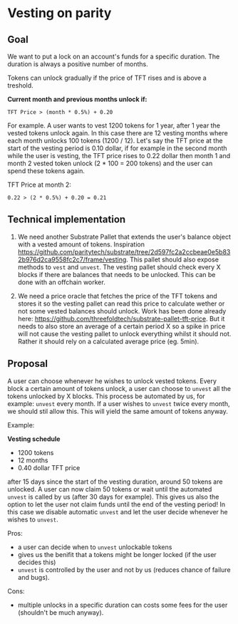 # Vesting on parity

## Goal

We want to put a lock on an account's funds for a specific duration. The duration is always a positive number of months.

Tokens can unlock gradually if the price of TFT rises and is above a treshold.

**Current month and previous months unlock if:** 

```
TFT Price > (month * 0.5%) + 0.20
```

For example. A user wants to vest 1200 tokens for 1 year, after 1 year the vested tokens unlock again. In this case there are 12 vesting months where each month unlocks 100 tokens (1200 / 12).
Let's say the TFT price at the start of the vesting period is 0.10 dollar, if for example in the second month while the user is vesting, the TFT price rises to 0.22 dollar then month 1 and month 2 vested token unlock (2 * 100 = 200 tokens) and the user can spend these tokens again.

TFT Price at month 2: 

```
0.22 > (2 * 0.5%) + 0.20 = 0.21 
```

## Technical implementation

1. We need another Substrate Pallet that extends the user's balance object with a vested amount of tokens. Inspiration https://github.com/paritytech/substrate/tree/2d597fc2a2ccbeae0e5b832b976d2ca9558fc2c7/frame/vesting. This pallet should also expose methods to `vest` and `unvest`. The vesting pallet should check every X blocks if there are balances that needs to be unlocked. This can be done with an offchain worker.

2. We need a price oracle that fetches the price of the TFT tokens and stores it so the vesting pallet can read this price to calculate wether or not some vested balances should unlock. Work has been done already here: https://github.com/threefoldtech/substrate-pallet-tft-price. But it needs to also store an average of a certain period X so a spike in price will not cause the vesting pallet to unlock everything whilst it should not. Rather it should rely on a calculated average price (eg. 5min).

## Proposal

A user can choose whenever he wishes to unlock vested tokens. Every block a certain amount of tokens unlock, a user can choose to `unvest` all the tokens unlocked by X blocks. This process be automated by us, for example: `unvest` every month. If a user wishes to `unvest` twice every month, we should stil allow this. This will yield the same amount of tokens anyway.

Example:

**Vesting schedule**

- 1200 tokens
- 12 months
- 0.40 dollar TFT price

after 15 days since the start of the vesting duration, around 50 tokens are unlocked. A user can now claim 50 tokens or wait until the automated `unvest` is called by us (after 30 days for example). This gives us also the option to let the user not claim funds until the end of the vesting period! In this case we disable automatic `unvest` and let the user decide whenever he wishes to `unvest`.

Pros:

- a user can decide when to `unvest` unlockable tokens
- gives us the benifit that a tokens might be longer locked (if the user decides this)
- `unvest` is controlled by the user and not by us (reduces chance of failure and bugs).

Cons:

- multiple unlocks in a specific duration can costs some fees for the user (shouldn't be much anyway).